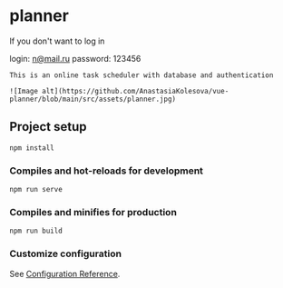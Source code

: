 # planner

If you don't want to log in

login: n@mail.ru
password: 123456

```
This is an online task scheduler with database and authentication
```

```
![Image alt](https://github.com/AnastasiaKolesova/vue-planner/blob/main/src/assets/planner.jpg)
```
## Project setup
```
npm install
```

### Compiles and hot-reloads for development
```
npm run serve
```

### Compiles and minifies for production
```
npm run build
```

### Customize configuration
See [Configuration Reference](https://cli.vuejs.org/config/).

